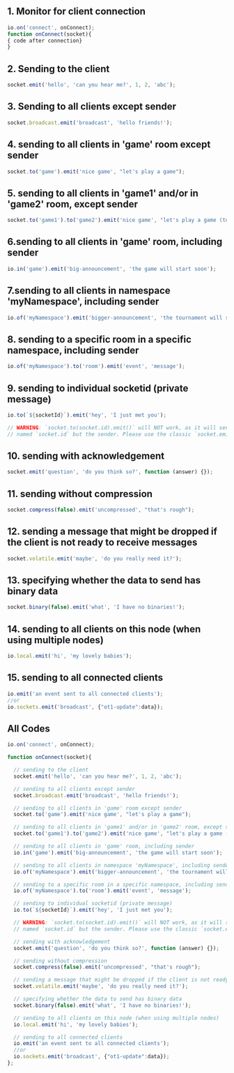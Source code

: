 ## 1. Monitor for client connection
```javascript 
io.on('connect', onConnect);
function onConnect(socket){
{ code after connection}
}
```


  ## 2. Sending to the client
  ```javascript 
  socket.emit('hello', 'can you hear me?', 1, 2, 'abc');
  ```

  ## 3. Sending to all clients except sender
  ```javascript 
  socket.broadcast.emit('broadcast', 'hello friends!');
 ```
  ## 4. sending to all clients in 'game' room except sender
  ```javascript 
  socket.to('game').emit('nice game', "let's play a game");
  ```

  ## 5. sending to all clients in 'game1' and/or in 'game2' room, except sender
  ```javascript 
  socket.to('game1').to('game2').emit('nice game', "let's play a game (too)");
  ```

   ## 6.sending to all clients in 'game' room, including sender
  ```javascript 
  io.in('game').emit('big-announcement', 'the game will start soon');
  ```
  ## 7.sending to all clients in namespace 'myNamespace', including sender
  ```javascript 
  io.of('myNamespace').emit('bigger-announcement', 'the tournament will start soon');
  ```
  ## 8. sending to a specific room in a specific namespace, including sender
  ```javascript 
  io.of('myNamespace').to('room').emit('event', 'message');
  ```
  
  ## 9. sending to individual socketid (private message)
  ```javascript 
  io.to(`${socketId}`).emit('hey', 'I just met you');
  
  // WARNING: `socket.to(socket.id).emit()` will NOT work, as it will send to everyone in the room
  // named `socket.id` but the sender. Please use the classic `socket.emit()` instead.
  ```
  ## 10. sending with acknowledgement
  ```javascript 
  socket.emit('question', 'do you think so?', function (answer) {});
  ```
  
  ## 11. sending without compression
  ```javascript 
  socket.compress(false).emit('uncompressed', "that's rough");
  ```
  
  ## 12. sending a message that might be dropped if the client is not ready to receive messages
  ```javascript 
  socket.volatile.emit('maybe', 'do you really need it?');
  ```
  
  ## 13. specifying whether the data to send has binary data
  ```javascript 
  socket.binary(false).emit('what', 'I have no binaries!');
  ```
  
  ## 14. sending to all clients on this node (when using multiple nodes)
  ```javascript 
  io.local.emit('hi', 'my lovely babies');
  ```
  
  ## 15. sending to all connected clients
  ```javascript 
  io.emit('an event sent to all connected clients');
  //or
  io.sockets.emit('broadcast', {"ot1-update":data});
  ```

## All Codes
```javascript
io.on('connect', onConnect);

function onConnect(socket){

  // sending to the client
  socket.emit('hello', 'can you hear me?', 1, 2, 'abc');

  // sending to all clients except sender
  socket.broadcast.emit('broadcast', 'hello friends!');

  // sending to all clients in 'game' room except sender
  socket.to('game').emit('nice game', "let's play a game");

  // sending to all clients in 'game1' and/or in 'game2' room, except sender
  socket.to('game1').to('game2').emit('nice game', "let's play a game (too)");

  // sending to all clients in 'game' room, including sender
  io.in('game').emit('big-announcement', 'the game will start soon');

  // sending to all clients in namespace 'myNamespace', including sender
  io.of('myNamespace').emit('bigger-announcement', 'the tournament will start soon');

  // sending to a specific room in a specific namespace, including sender
  io.of('myNamespace').to('room').emit('event', 'message');

  // sending to individual socketid (private message)
  io.to(`${socketId}`).emit('hey', 'I just met you');

  // WARNING: `socket.to(socket.id).emit()` will NOT work, as it will send to everyone in the room
  // named `socket.id` but the sender. Please use the classic `socket.emit()` instead.

  // sending with acknowledgement
  socket.emit('question', 'do you think so?', function (answer) {});

  // sending without compression
  socket.compress(false).emit('uncompressed', "that's rough");

  // sending a message that might be dropped if the client is not ready to receive messages
  socket.volatile.emit('maybe', 'do you really need it?');

  // specifying whether the data to send has binary data
  socket.binary(false).emit('what', 'I have no binaries!');

  // sending to all clients on this node (when using multiple nodes)
  io.local.emit('hi', 'my lovely babies');

  // sending to all connected clients
  io.emit('an event sent to all connected clients');
  //or
  io.sockets.emit('broadcast', {"ot1-update":data});
};

```